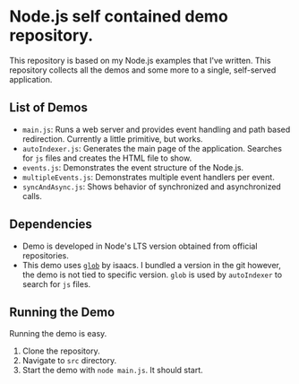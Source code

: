 # Node.js self contained demo repository.

This repository is based on my Node.js examples that I've written. This repository collects all the demos and some more to a single, self-served application.

## List of Demos

- `main.js`: Runs a web server and provides event handling and path based redirection. Currently a little primitive, but works. 
- `autoIndexer.js`: Generates the main page of the application. Searches for `js` files and creates the HTML file to show.
- `events.js`: Demonstrates the event structure of the Node.js.
- `multipleEvents.js`: Demonstrates multiple event handlers per event.
- `syncAndAsync.js`: Shows behavior of synchronized and asynchronized calls.

## Dependencies

- Demo is developed in Node's LTS version obtained from official repositories.
- This demo uses [`glob`](https://github.com/isaacs/node-glob) by isaacs. I bundled a version in the git however, the demo is not tied to specific version. `glob` is used by `autoIndexer` to search for `js` files.

## Running the Demo
Running the demo is easy.

1. Clone the repository.
2. Navigate to `src` directory.
3. Start the demo with `node main.js`. It should start.
